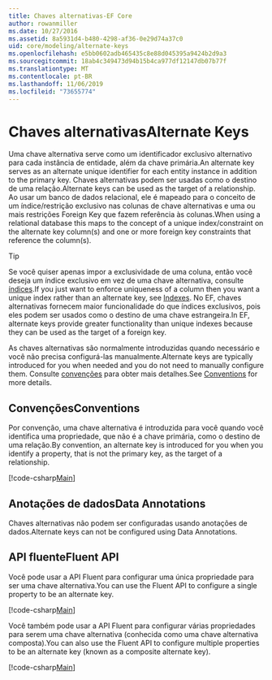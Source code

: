 ```yaml
---
title: Chaves alternativas-EF Core
author: rowanmiller
ms.date: 10/27/2016
ms.assetid: 8a5931d4-b480-4298-af36-0e29d74a37c0
uid: core/modeling/alternate-keys
ms.openlocfilehash: e5bb0602adb465435c8e88d045395a9424b2d9a3
ms.sourcegitcommit: 18ab4c349473d94b15b4ca977df12147db07b77f
ms.translationtype: MT
ms.contentlocale: pt-BR
ms.lasthandoff: 11/06/2019
ms.locfileid: "73655774"
---
```

# <a name="alternate-keys"></a><span data-ttu-id="e88c7-102">Chaves alternativas</span><span class="sxs-lookup"><span data-stu-id="e88c7-102">Alternate Keys</span></span>

<span data-ttu-id="e88c7-103">Uma chave alternativa serve como um identificador exclusivo alternativo para cada instância de entidade, além da chave primária.</span><span class="sxs-lookup"><span data-stu-id="e88c7-103">An alternate key serves as an alternate unique identifier for each entity instance in addition to the primary key.</span></span> <span data-ttu-id="e88c7-104">Chaves alternativas podem ser usadas como o destino de uma relação.</span><span class="sxs-lookup"><span data-stu-id="e88c7-104">Alternate keys can be used as the target of a relationship.</span></span> <span data-ttu-id="e88c7-105">Ao usar um banco de dados relacional, ele é mapeado para o conceito de um índice/restrição exclusivo nas colunas de chave alternativas e uma ou mais restrições Foreign Key que fazem referência às colunas.</span><span class="sxs-lookup"><span data-stu-id="e88c7-105">When using a relational database this maps to the concept of a unique index/constraint on the alternate key column(s) and one or more foreign key constraints that reference the column(s).</span></span>

> [!TIP]  
> <span data-ttu-id="e88c7-106">Se você quiser apenas impor a exclusividade de uma coluna, então você deseja um índice exclusivo em vez de uma chave alternativa, consulte [índices](indexes.md).</span><span class="sxs-lookup"><span data-stu-id="e88c7-106">If you just want to enforce uniqueness of a column then you want a unique index rather than an alternate key, see [Indexes](indexes.md).</span></span> <span data-ttu-id="e88c7-107">No EF, chaves alternativas fornecem maior funcionalidade do que índices exclusivos, pois eles podem ser usados como o destino de uma chave estrangeira.</span><span class="sxs-lookup"><span data-stu-id="e88c7-107">In EF, alternate keys provide greater functionality than unique indexes because they can be used as the target of a foreign key.</span></span>

<span data-ttu-id="e88c7-108">As chaves alternativas são normalmente introduzidas quando necessário e você não precisa configurá-las manualmente.</span><span class="sxs-lookup"><span data-stu-id="e88c7-108">Alternate keys are typically introduced for you when needed and you do not need to manually configure them.</span></span> <span data-ttu-id="e88c7-109">Consulte [convenções](#conventions) para obter mais detalhes.</span><span class="sxs-lookup"><span data-stu-id="e88c7-109">See [Conventions](#conventions) for more details.</span></span>

## <a name="conventions"></a><span data-ttu-id="e88c7-110">Convenções</span><span class="sxs-lookup"><span data-stu-id="e88c7-110">Conventions</span></span>

<span data-ttu-id="e88c7-111">Por convenção, uma chave alternativa é introduzida para você quando você identifica uma propriedade, que não é a chave primária, como o destino de uma relação.</span><span class="sxs-lookup"><span data-stu-id="e88c7-111">By convention, an alternate key is introduced for you when you identify a property, that is not the primary key, as the target of a relationship.</span></span>

[!code-csharp[Main](../../../samples/core/Modeling/Conventions/AlternateKey.cs?name=AlternateKey&highlight=12)]

## <a name="data-annotations"></a><span data-ttu-id="e88c7-112">Anotações de dados</span><span class="sxs-lookup"><span data-stu-id="e88c7-112">Data Annotations</span></span>

<span data-ttu-id="e88c7-113">Chaves alternativas não podem ser configuradas usando anotações de dados.</span><span class="sxs-lookup"><span data-stu-id="e88c7-113">Alternate keys can not be configured using Data Annotations.</span></span>

## <a name="fluent-api"></a><span data-ttu-id="e88c7-114">API fluente</span><span class="sxs-lookup"><span data-stu-id="e88c7-114">Fluent API</span></span>

<span data-ttu-id="e88c7-115">Você pode usar a API Fluent para configurar uma única propriedade para ser uma chave alternativa.</span><span class="sxs-lookup"><span data-stu-id="e88c7-115">You can use the Fluent API to configure a single property to be an alternate key.</span></span>

[!code-csharp[Main](../../../samples/core/Modeling/FluentAPI/AlternateKeySingle.cs?name=AlternateKeySingle&highlight=7,8)]

<span data-ttu-id="e88c7-116">Você também pode usar a API Fluent para configurar várias propriedades para serem uma chave alternativa (conhecida como uma chave alternativa composta).</span><span class="sxs-lookup"><span data-stu-id="e88c7-116">You can also use the Fluent API to configure multiple properties to be an alternate key (known as a composite alternate key).</span></span>

[!code-csharp[Main](../../../samples/core/Modeling/FluentAPI/AlternateKeyComposite.cs?name=AlternateKeyComposite&highlight=7,8)]
